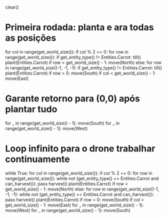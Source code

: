 clear()

# Primeira rodada: planta e ara todas as posições
for col in range(get_world_size()):
    if col % 2 == 0:
        for row in range(get_world_size()):
            if get_entity_type() != Entities.Carrot:
                till()
                plant(Entities.Carrot)
            if row < get_world_size() - 1:
                move(North)
    else:
        for row in range(get_world_size()-1, -1, -1):
            if get_entity_type() != Entities.Carrot:
                till()
                plant(Entities.Carrot)
            if row > 0:
                move(South)
    if col < get_world_size() - 1:
        move(East)
# Garante retorno para (0,0) após plantar tudo
for _ in range(get_world_size() - 1):
    move(South)
for _ in range(get_world_size() - 1):
    move(West)

# Loop infinito para o drone trabalhar continuamente
while True:
    for col in range(get_world_size()):
        if col % 2 == 0:
            for row in range(get_world_size()):
                while not (get_entity_type() == Entities.Carrot and can_harvest()):
                    pass
                harvest()
                plant(Entities.Carrot)
                if row < get_world_size() - 1:
                    move(North)
        else:
            for row in range(get_world_size()-1, -1, -1):
                while not (get_entity_type() == Entities.Carrot and can_harvest()):
                    pass
                harvest()
                plant(Entities.Carrot)
                if row > 0:
                    move(South)
        if col < get_world_size() - 1:
            move(East)
    for _ in range(get_world_size() - 1):
        move(West)
    for _ in range(get_world_size() - 1):
        move(South)